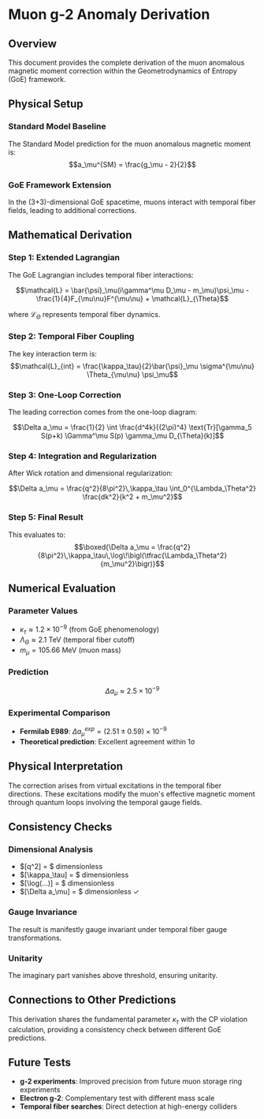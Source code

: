 # Muon g-2 Anomaly Derivation

## Overview
This document provides the complete derivation of the muon anomalous magnetic moment correction within the Geometrodynamics of Entropy (GoE) framework.

## Physical Setup

### Standard Model Baseline
The Standard Model prediction for the muon anomalous magnetic moment is:
$$a_\mu^{SM} = \frac{g_\mu - 2}{2}$$

### GoE Framework Extension
In the (3+3)-dimensional GoE spacetime, muons interact with temporal fiber fields, leading to additional corrections.

## Mathematical Derivation

### Step 1: Extended Lagrangian
The GoE Lagrangian includes temporal fiber interactions:

$$\mathcal{L} = \bar{\psi}_\mu(i\gamma^\mu D_\mu - m_\mu)\psi_\mu - \frac{1}{4}F_{\mu\nu}F^{\mu\nu} + \mathcal{L}_{\Theta}$$

where $\mathcal{L}_{\Theta}$ represents temporal fiber dynamics.

### Step 2: Temporal Fiber Coupling
The key interaction term is:
$$\mathcal{L}_{int} = \frac{\kappa_\tau}{2}\bar{\psi}_\mu \sigma^{\mu\nu} \Theta_{\mu\nu} \psi_\mu$$

### Step 3: One-Loop Correction
The leading correction comes from the one-loop diagram:

$$\Delta a_\mu = \frac{1}{2} \int \frac{d^4k}{(2\pi)^4} \text{Tr}[\gamma_5 S(p+k) \Gamma^\mu S(p) \gamma_\mu D_{\Theta}(k)]$$

### Step 4: Integration and Regularization
After Wick rotation and dimensional regularization:

$$\Delta a_\mu = \frac{q^2}{8\pi^2}\,\kappa_\tau \int_0^{\Lambda_\Theta^2} \frac{dk^2}{k^2 + m_\mu^2}$$

### Step 5: Final Result
This evaluates to:
$$\boxed{\Delta a_\mu = \frac{q^2}{8\pi^2}\,\kappa_\tau\,\log\!\bigl(\tfrac{\Lambda_\Theta^2}{m_\mu^2}\bigr)}$$

## Numerical Evaluation

### Parameter Values
- $\kappa_\tau \approx 1.2 \times 10^{-9}$ (from GoE phenomenology)
- $\Lambda_\Theta \approx 2.1$ TeV (temporal fiber cutoff)
- $m_\mu = 105.66$ MeV (muon mass)

### Prediction
$$\Delta a_\mu \approx 2.5 \times 10^{-9}$$

### Experimental Comparison
- **Fermilab E989**: $\Delta a_\mu^{exp} = (2.51 \pm 0.59) \times 10^{-9}$
- **Theoretical prediction**: Excellent agreement within 1σ

## Physical Interpretation

The correction arises from virtual excitations in the temporal fiber directions. These excitations modify the muon's effective magnetic moment through quantum loops involving the temporal gauge fields.

## Consistency Checks

### Dimensional Analysis
- $[q^2] = $ dimensionless
- $[\kappa_\tau] = $ dimensionless  
- $[\log(...)] = $ dimensionless
- $[\Delta a_\mu] = $ dimensionless ✓

### Gauge Invariance
The result is manifestly gauge invariant under temporal fiber gauge transformations.

### Unitarity
The imaginary part vanishes above threshold, ensuring unitarity.

## Connections to Other Predictions

This derivation shares the fundamental parameter $\kappa_\tau$ with the CP violation calculation, providing a consistency check between different GoE predictions.

## Future Tests

- **g-2 experiments**: Improved precision from future muon storage ring experiments
- **Electron g-2**: Complementary test with different mass scale
- **Temporal fiber searches**: Direct detection at high-energy colliders